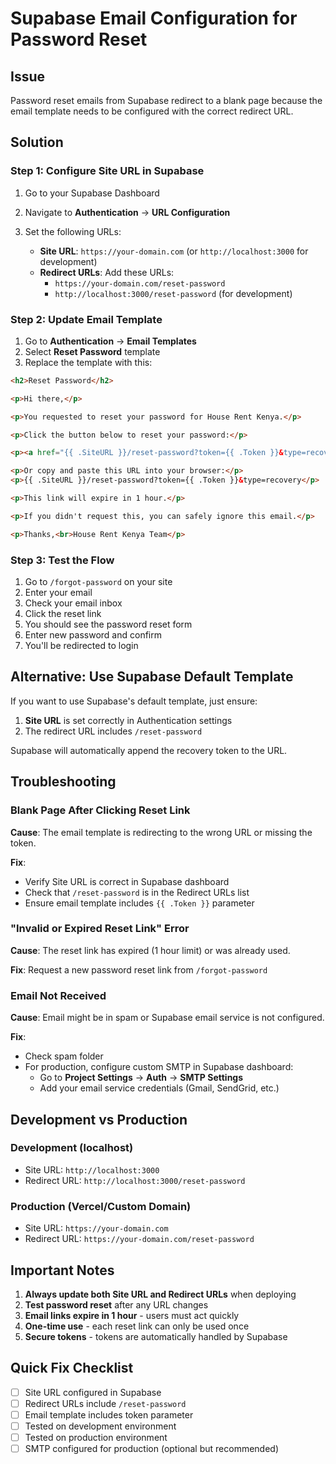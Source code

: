 # Supabase Email Configuration for Password Reset

## Issue
Password reset emails from Supabase redirect to a blank page because the email template needs to be configured with the correct redirect URL.

## Solution

### Step 1: Configure Site URL in Supabase

1. Go to your Supabase Dashboard
2. Navigate to **Authentication** → **URL Configuration**
3. Set the following URLs:

   - **Site URL**: `https://your-domain.com` (or `http://localhost:3000` for development)
   - **Redirect URLs**: Add these URLs:
     - `https://your-domain.com/reset-password`
     - `http://localhost:3000/reset-password` (for development)

### Step 2: Update Email Template

1. Go to **Authentication** → **Email Templates**
2. Select **Reset Password** template
3. Replace the template with this:

```html
<h2>Reset Password</h2>

<p>Hi there,</p>

<p>You requested to reset your password for House Rent Kenya.</p>

<p>Click the button below to reset your password:</p>

<p><a href="{{ .SiteURL }}/reset-password?token={{ .Token }}&type=recovery">Reset Password</a></p>

<p>Or copy and paste this URL into your browser:</p>
<p>{{ .SiteURL }}/reset-password?token={{ .Token }}&type=recovery</p>

<p>This link will expire in 1 hour.</p>

<p>If you didn't request this, you can safely ignore this email.</p>

<p>Thanks,<br>House Rent Kenya Team</p>
```

### Step 3: Test the Flow

1. Go to `/forgot-password` on your site
2. Enter your email
3. Check your email inbox
4. Click the reset link
5. You should see the password reset form
6. Enter new password and confirm
7. You'll be redirected to login

## Alternative: Use Supabase Default Template

If you want to use Supabase's default template, just ensure:

1. **Site URL** is set correctly in Authentication settings
2. The redirect URL includes `/reset-password`

Supabase will automatically append the recovery token to the URL.

## Troubleshooting

### Blank Page After Clicking Reset Link

**Cause**: The email template is redirecting to the wrong URL or missing the token.

**Fix**: 
- Verify Site URL is correct in Supabase dashboard
- Check that `/reset-password` is in the Redirect URLs list
- Ensure email template includes `{{ .Token }}` parameter

### "Invalid or Expired Reset Link" Error

**Cause**: The reset link has expired (1 hour limit) or was already used.

**Fix**: Request a new password reset link from `/forgot-password`

### Email Not Received

**Cause**: Email might be in spam or Supabase email service is not configured.

**Fix**:
- Check spam folder
- For production, configure custom SMTP in Supabase dashboard:
  - Go to **Project Settings** → **Auth** → **SMTP Settings**
  - Add your email service credentials (Gmail, SendGrid, etc.)

## Development vs Production

### Development (localhost)
- Site URL: `http://localhost:3000`
- Redirect URL: `http://localhost:3000/reset-password`

### Production (Vercel/Custom Domain)
- Site URL: `https://your-domain.com`
- Redirect URL: `https://your-domain.com/reset-password`

## Important Notes

1. **Always update both Site URL and Redirect URLs** when deploying
2. **Test password reset** after any URL changes
3. **Email links expire in 1 hour** - users must act quickly
4. **One-time use** - each reset link can only be used once
5. **Secure tokens** - tokens are automatically handled by Supabase

## Quick Fix Checklist

- [ ] Site URL configured in Supabase
- [ ] Redirect URLs include `/reset-password`
- [ ] Email template includes token parameter
- [ ] Tested on development environment
- [ ] Tested on production environment
- [ ] SMTP configured for production (optional but recommended)

